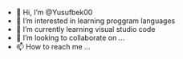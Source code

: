 - 👋 Hi, I’m @Yusufbek00
- 👀 I’m interested in learning proggram languages
- 🌱 I’m currently learning visual studio code
- 💞️ I’m looking to collaborate on ...
- 📫 How to reach me ...

<!---
Yusufbek00/Yusufbek00 is a ✨ special ✨ repository because its `README.md` (this file) appears on your GitHub profile.
You can click the Preview link to take a look at your changes.
--->
